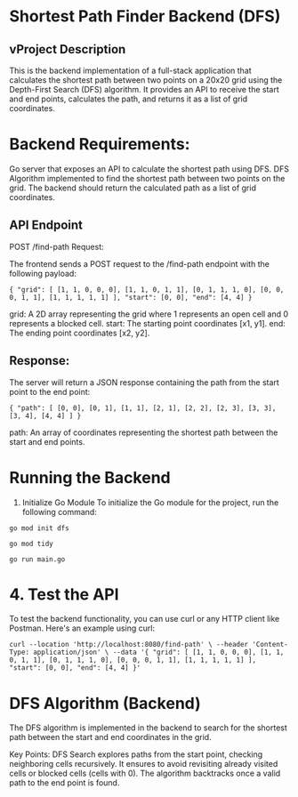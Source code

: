 # Shortest Path Finder Backend (DFS)

## vProject Description

This is the backend implementation of a full-stack application that calculates the shortest path between two points on a 20x20 grid using the Depth-First Search (DFS) algorithm. It provides an API to receive the start and end points, calculates the path, and returns it as a list of grid coordinates.

# Backend Requirements:

Go server that exposes an API to calculate the shortest path using DFS.
DFS Algorithm implemented to find the shortest path between two points on the grid.
The backend should return the calculated path as a list of grid coordinates.

## API Endpoint

POST /find-path
Request:

The frontend sends a POST request to the /find-path endpoint with the following payload:

`{
  "grid": [
    [1, 1, 0, 0, 0],
    [1, 1, 0, 1, 1],
    [0, 1, 1, 1, 0],
    [0, 0, 0, 1, 1],
    [1, 1, 1, 1, 1]
  ],
  "start": [0, 0],
  "end": [4, 4]
}`

grid: A 2D array representing the grid where 1 represents an open cell and 0 represents a blocked cell.
start: The starting point coordinates [x1, y1].
end: The ending point coordinates [x2, y2].

## Response:

The server will return a JSON response containing the path from the start point to the end point:

`{
  "path": [
    [0, 0],
    [0, 1],
    [1, 1],
    [2, 1],
    [2, 2],
    [2, 3],
    [3, 3],
    [3, 4],
    [4, 4]
  ]
}
`

path: An array of coordinates representing the shortest path between the start and end points.

# Running the Backend

1. Initialize Go Module
   To initialize the Go module for the project, run the following command:

`go mod init dfs`

`go mod tidy`

`go run main.go`

# 4. Test the API

To test the backend functionality, you can use curl or any HTTP client like Postman. Here's an example using curl:

`curl --location 'http://localhost:8080/find-path' \
--header 'Content-Type: application/json' \
--data '{
  "grid": [
    [1, 1, 0, 0, 0],
    [1, 1, 0, 1, 1],
    [0, 1, 1, 1, 0],
    [0, 0, 0, 1, 1],
    [1, 1, 1, 1, 1]
  ],
  "start": [0, 0],
  "end": [4, 4]
}'`

# DFS Algorithm (Backend)

The DFS algorithm is implemented in the backend to search for the shortest path between the start and end coordinates in the grid.

Key Points:
DFS Search explores paths from the start point, checking neighboring cells recursively.
It ensures to avoid revisiting already visited cells or blocked cells (cells with 0).
The algorithm backtracks once a valid path to the end point is found.
